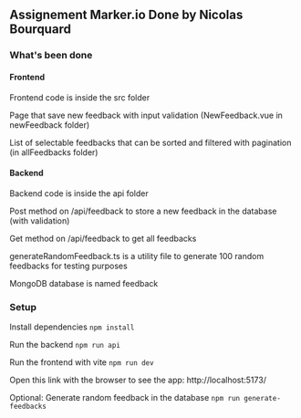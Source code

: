 ## Assignement Marker.io  Done by Nicolas Bourquard

### What's been done

#### Frontend

Frontend code is inside the src folder

Page that save new feedback with input validation (NewFeedback.vue in newFeedback folder)

List of selectable feedbacks that can be sorted and filtered with pagination (in allFeedbacks folder)

#### Backend

Backend code is inside the api folder

Post method on /api/feedback to store a new feedback in the database (with validation)

Get method on /api/feedback to get all feedbacks

generateRandomFeedback.ts is a utility file to generate 100 random feedbacks for testing purposes

MongoDB database is named feedback

### Setup

Install dependencies
`npm install`

Run the backend
`npm run api`

Run the frontend with vite
`npm run dev`

Open this link with the browser to see the app: http://localhost:5173/

Optional: Generate random feedback in the database
`npm run generate-feedbacks`